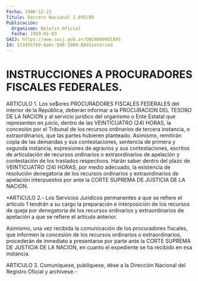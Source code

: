 ```yaml
---
Fecha: 1988-12-23
Título: Decreto Nacional 1.895/88
Publicación:
  Organismo: Boletín Oficial
  Fecha: 1989-01-03
SAIJ: https://www.saij.gob.ar/DN19880001895
Id: 123456789-0abc-598-1000-8891soterced
---
```

# INSTRUCCIONES A PROCURADORES FISCALES FEDERALES.

<a id="1"></a>
ARTICULO  1.  Los  se$ores PROCURADORES FISCALES FEDERALES del interior de la República,  deberán  informar  a  la PROCURACION DEL TESORO  DE LA NACION  y al servicio jurídico del organismo  o  Ente Estatal que  representen en juicio, dentro de las VEINTICUATRO (24) HORAS, la concesión  por  el Tribunal de los recursos ordinarios de tercera  instancia,  o extraordinarios,  que  las  partes  hubieren planteado.  Asimismo,  remitirán   copia  de  las  demandas  y  sus contestaciones,  sentencia  de  primera    y    segunda  instancia, expresiones   de  agravios  y  sus  contestaciones,  escritos    de articulación de  recursos ordinarios o extraordinarios de apelación y contestación de  los  traslados  respectivos.  Harán saber dentro del  plazo  de  VEINTICUATRO  (24)  HORAS,  por medio adecuado,  la existencia de resolución denegatoria de los recursos  ordinarios  y extraordinarios   de  apelación  interpuestos  por  ante  la  CORTE SUPREMA DE JUSTICIA DE LA NACION.

<a id="2"></a>
*ARTICULO  2.-  Los  Servicios  Jurídicos permanentes a que se refiere  el  artículo  1  tendrán  a  su  cargo  la  preparación  e interposición  de  los  recursos de queja por  denegatoria  de  los recursos  ordinarios  y  extraordinarios  de  apelación  a  que  se refiere el artículo anterior.

Asimismo, una vez recibida  la  comunicación  de  los  procuradores fiscales,  que  informen la concesión de los recursos ordinarios  o extraordinarios,  procederán  de  inmediato a presentarse por parte ante  la  CORTE SUPREMA DE JUSTICIA DE  LA  NACION,  en  cuanto  el expediente se ha recibido en esa instancia.

<a id="3"></a>
ARTICULO  3.  Comuníquese,  publíquese,  dése  a  la Dirección Nacional del Registro Oficial y archívese.-